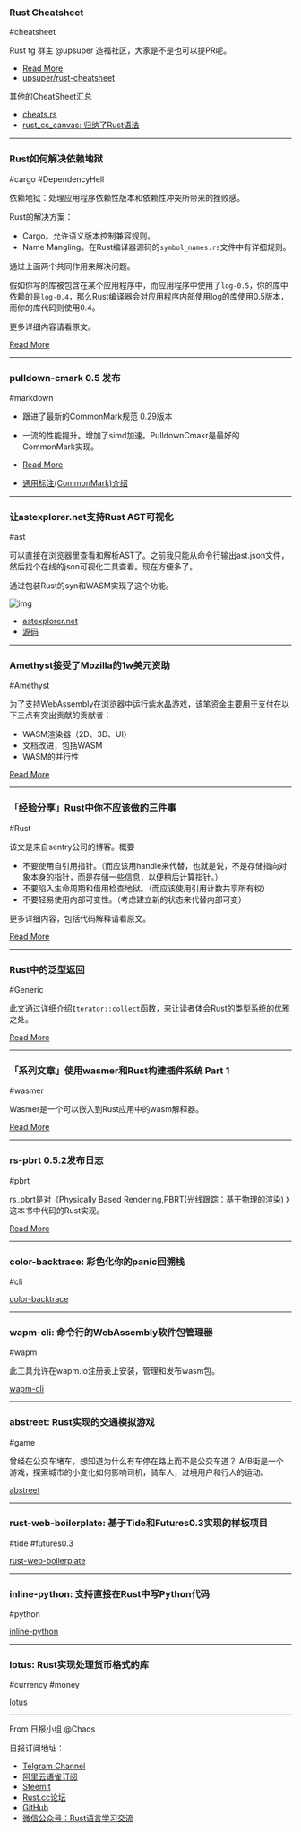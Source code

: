 ### Rust Cheatsheet

#cheatsheet

Rust tg 群主 @upsuper 造福社区，大家是不是也可以提PR呢。

- [Read More](https://upsuper.github.io/rust-cheatsheet/)
- [upsuper/rust-cheatsheet](https://github.com/upsuper/rust-cheatsheet)

其他的CheatSheet汇总

- [cheats.rs](https://cheats.rs/)
- [rust_cs_canvas: 归纳了Rust语法](https://www.breakdown-notes.com/make/load/rust_cs_canvas/true)

---

### Rust如何解决依赖地狱

#cargo #DependencyHell

依赖地狱：处理应用程序依赖性版本和依赖性冲突所带来的挫败感。

Rust的解决方案：

- Cargo。允许语义版本控制兼容规则。
- Name Mangling。在Rust编译器源码的`symbol_names.rs`文件中有详细规则。

通过上面两个共同作用来解决问题。

假如你写的库被包含在某个应用程序中，而应用程序中使用了`log-0.5`，你的库中依赖的是`log-0.4`，那么Rust编译器会对应用程序内部使用log的库使用0.5版本，而你的库代码则使用0.4。

更多详细内容请看原文。

[Read More](https://stephencoakley.com/2019/04/24/how-rust-solved-dependency-hell)

---

### pulldown-cmark 0.5 发布

#markdown

- 跟进了最新的CommonMark规范 0.29版本
- 一流的性能提升。增加了simd加速。PulldownCmakr是最好的CommonMark实现。

- [Read More](https://www.reddit.com/r/rust/comments/bgx1vg/new_pulldowncmark_05_release/)
- [通用标注(CommonMark)介绍](http://www.commonmark.cn/w/)

---

### 让astexplorer.net支持Rust AST可视化

#ast

可以直接在浏览器里查看和解析AST了。之前我只能从命令行输出ast.json文件，然后找个在线的json可视化工具查看。现在方便多了。

通过包装Rust的syn和WASM实现了这个功能。

![img](https://wx2.sinaimg.cn/mw690/71684decly1g2er6egykkj20u00x6k24.jpg)

- [astexplorer.net](https://astexplorer.net/)
- [源码](https://github.com/fkling/astexplorer/tree/master/website/src/parsers/rust)

---

### Amethyst接受了Mozilla的1w美元资助

#Amethyst

为了支持WebAssembly在浏览器中运行紫水晶游戏，该笔资金主要用于支付在以下三点有突出贡献的贡献者：

- WASM渲染器（2D、3D、UI）
- 文档改进，包括WASM
- WASM的并行性

[Read More](https://www.amethyst.rs/blog/moss-grant-announce/)

---

### 「经验分享」Rust中你不应该做的三件事

#Rust

该文是来自sentry公司的博客。概要

- 不要使用自引用指针。（而应该用handle来代替，也就是说，不是存储指向对象本身的指针，而是存储一些信息，以便稍后计算指针。）
- 不要陷入生命周期和借用检查地狱。（而应该使用引用计数共享所有权）
- 不要轻易使用内部可变性。（考虑建立新的状态来代替内部可变）

更多详细内容，包括代码解释请看原文。

[Read More](https://blog.sentry.io/2018/04/05/you-cant-rust-that)

---

### Rust中的泛型返回

#Generic

此文通过详细介绍`Iterator::collect`函数，来让读者体会Rust的类型系统的优雅之处。

[Read More](https://blog.jcoglan.com/2019/04/22/generic-returns-in-rust/)

---

### 「系列文章」使用wasmer和Rust构建插件系统 Part 1

#wasmer

Wasmer是一个可以嵌入到Rust应用中的wasm解释器。

[Read More](https://wiredforge.com/blog/wasmer-plugin-pt-1)

---

### rs-pbrt 0.5.2发布日志

#pbrt

rs_pbrt是对《Physically Based Rendering,PBRT(光线跟踪：基于物理的渲染) 》这本书中代码的Rust实现。

[Read More](https://www.rs-pbrt.org/blog/2019-04-24-v0-5-2-release-notes/)

---

### color-backtrace: 彩色化你的panic回溯栈

#cli

[color-backtrace](https://github.com/athre0z/color-backtrace)

---

### wapm-cli: 命令行的WebAssembly软件包管理器

#wapm

此工具允许在wapm.io注册表上安装，管理和发布wasm包。

[wapm-cli](https://github.com/wasmerio/wapm-cli)

---

### abstreet: Rust实现的交通模拟游戏

#game

曾经在公交车堵车，想知道为什么有车停在路上而不是公交车道？ A/B街是一个游戏，探索城市的小变化如何影响司机，骑车人，过境用户和行人的运动。

[abstreet](https://github.com/dabreegster/abstreet)

---

### rust-web-boilerplate: 基于Tide和Futures0.3实现的样板项目

#tide #futures0.3

[rust-web-boilerplate](https://github.com/pbzweihander/rust-web-boilerplate)

---

### inline-python: 支持直接在Rust中写Python代码

#python

[inline-python](https://github.com/dronesforwork/inline-python)

---

### lotus: Rust实现处理货币格式的库

#currency #money

[lotus](https://github.com/NerdyPepper/lotus)

---

From 日报小组 @Chaos 

日报订阅地址：

- [Telgram Channel](https://t.me/rust_daily_news )
- [阿里云语雀订阅](https://www.yuque.com/chaosbot/rustnews)
- [Steemit](https://steemit.com/@blackanger)
- [Rust.cc论坛](https://rust.cc)
- [GitHub](https://github.com/RustStudy/rust_daily_news)
- [微信公众号：Rust语言学习交流](https://rust.cc/article?id=ed7c9379-d681-47cb-9532-0db97d883f62)